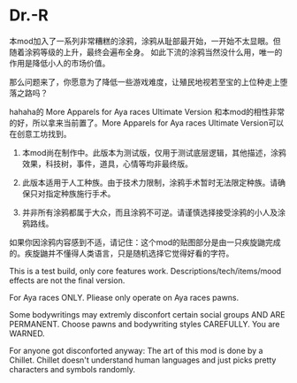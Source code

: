 # Dr.-R
本mod加入了一系列非常糟糕的涂鸦，涂鸦从耻部最开始，一开始不太显眼。但随着涂鸦等级的上升，最终会遍布全身。
如此下流的涂鸦当然没什么用，唯一的作用是降低小人的市场价值。

那么问题来了，你愿意为了降低一些游戏难度，让殖民地视若至宝的上位种走上堕落之路吗？

hahaha的 More Apparels for Aya races Ultimate Version 和本mod的相性非常的好，所以拿来当前置了。More Apparels for Aya races Ultimate Version可以在创意工坊找到。

1. 本mod尚在制作中。此版本为测试版，仅用于测试底层逻辑，其他描述，涂鸦效果，科技树，事件，道具，心情等均非最终版。

2. 此版本适用于人工种族。由于技术力限制，涂鸦手术暂时无法限定种族。请确保只对指定种族施行手术。

3. 并非所有涂鸦都属于大众，而且涂鸦不可逆。请谨慎选择接受涂鸦的小人及涂鸦路线。

如果你因涂鸦内容感到不适，请记住：这个mod的贴图部分是由一只疾旋鼬完成的。疾旋鼬并不懂得人类语言，只是随机选择它觉得好看的字符。

This is a test build, only core features work. Descriptions/tech/items/mood effects are not the final version.

For Aya races ONLY. Pliease only operate on Aya races pawns.

Some bodywritings may extremly disconfort certain social groups AND ARE PERMANENT. Choose pawns and bodywriting styles CAREFULLY. You are WARNED.

For anyone got disconforted anyway: The art of this mod is done by a Chillet. Chillet doesn't understand human languages and just picks pretty characters and symbols randomly. 
